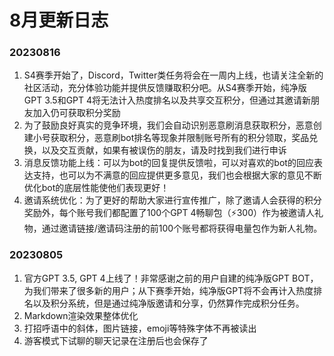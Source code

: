 # 8月更新日志

### 20230816

1. S4赛季开始了，Discord，Twitter类任务将会在一周内上线，也请关注全新的社区活动，充分体验功能并提供反馈赚取积分吧。从S4赛季开始，纯净版GPT 3.5和GPT 4将无法计入热度排名以及共享交互积分，但通过其邀请新朋友加入仍可获取积分奖励
2. 为了鼓励良好真实的竞争环境，我们会自动识别恶意刷消息获取积分，恶意创建小号获取积分，恶意刷bot排名等现象并限制账号所有的积分领取，奖品兑换，以及交互贡献，如果有被误伤的朋友，请及时找到我们进行申诉
3. 消息反馈功能上线：可以为bot的回复提供反馈啦，可以对喜欢的bot的回应表达支持，也可以为不满意的回应提供更多意见，我们也会根据大家的意见不断优化bot的底层性能使他们表现更好！
4. 邀请系统优化：为了更好的帮助大家进行宣传推广，除了邀请人会获得的积分奖励外，每个账号我们都配置了100个GPT 4畅聊包（️⚡️300）作为被邀请人礼物，通过邀请链接/邀请码注册的前100个账号都将获得电量包作为新人礼物。

### 20230805

1. 官方GPT 3.5, GPT 4上线了！非常感谢之前的用户自建的纯净版GPT BOT，为我们带来了很多新的用户；从下赛季开始，纯净版GPT将不会再计入热度排名以及积分系统，但是通过纯净版邀请和分享，仍然算作完成积分任务。
2. Markdown渲染效果整体优化
3. 打招呼语中的斜体，图片链接，emoji等特殊字体不再被读出
4. 游客模式下试聊的聊天记录在注册后也会保存了
